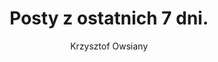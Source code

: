 ---
title: Posty z ostatnich 7 dni.
author: Krzysztof Owsiany
layout: week_posts
permalink: lastweek
---